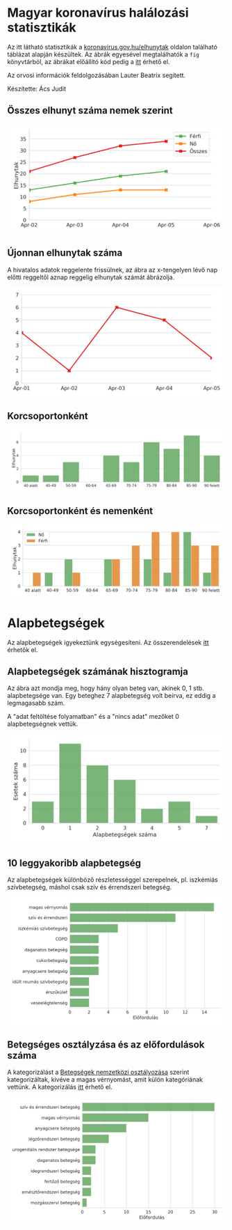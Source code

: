 # Magyar koronavírus halálozási statisztikák

Az itt látható statisztikák a [koronavirus.gov.hu/elhunytak](https://koronavirus.gov.hu/elhunytak) oldalon található táblázat alapján készültek.
Az ábrák egyesével megtalálhatók a `fig` könyvtárból, az ábrákat előállító kód pedig a [itt](hungary_analysis.ipynb) érhető el.

Az orvosi információk feldolgozásában Lauter Beatrix segített.

Készítette: Ács Judit

## Összes elhunyt száma nemek szerint

![Death count](fig/line_death_count.png)

## Újonnan elhunytak száma

A hivatalos adatok reggelente frissülnek, az ábra az x-tengelyen lévő nap előtti reggeltől aznap reggelig elhunytak számát ábrázolja.

![New death count](fig/line_new_deaths.png)

## Korcsoportonként

![By age group](fig/bar_death_by_age_group.png)

## Korcsoportonként és nemenként

![By age group](fig/bar_death_by_age_group_and_gender.png)

# Alapbetegségek

Az alapbetegségek igyekeztünk egységesíteni.
Az összerendelések [itt](name_mapping.tsv) érhetők el.

## Alapbetegségek számának hisztogramja

Az ábra azt mondja meg, hogy hány olyan beteg van, akinek 0, 1 stb. alapbetegsége van.
Egy beteghez 7 alapbetegség volt beírva, ez eddig a legmagasabb szám.

A "adat feltöltése folyamatban" és a "nincs adat" mezőket 0 alapbetegségnek vettük.

![Condition count histogram](fig/condition_histogram.png)

## 10 leggyakoribb alapbetegség

Az alapbetegségek különböző részletességgel szerepelnek, pl. iszkémiás szívbetegség, máshol csak szív és érrendszeri betegség.

![10 most common disease](fig/bar_most_common_diseases.png)

## Betegséges osztályzása és az előfordulások száma

A kategorizálást a [Betegségek nemzetközi osztályozása](https://hu.wikipedia.org/wiki/Betegs%C3%A9gek_nemzetk%C3%B6zi_oszt%C3%A1lyoz%C3%A1sa) szerint kategorizáltak, kivéve a magas vérnyomást, amit külön kategóriának vettünk.
A kategorizálás [itt](categories.tsv) érhető el.

![Disease category](fig/bar_icd.png)

